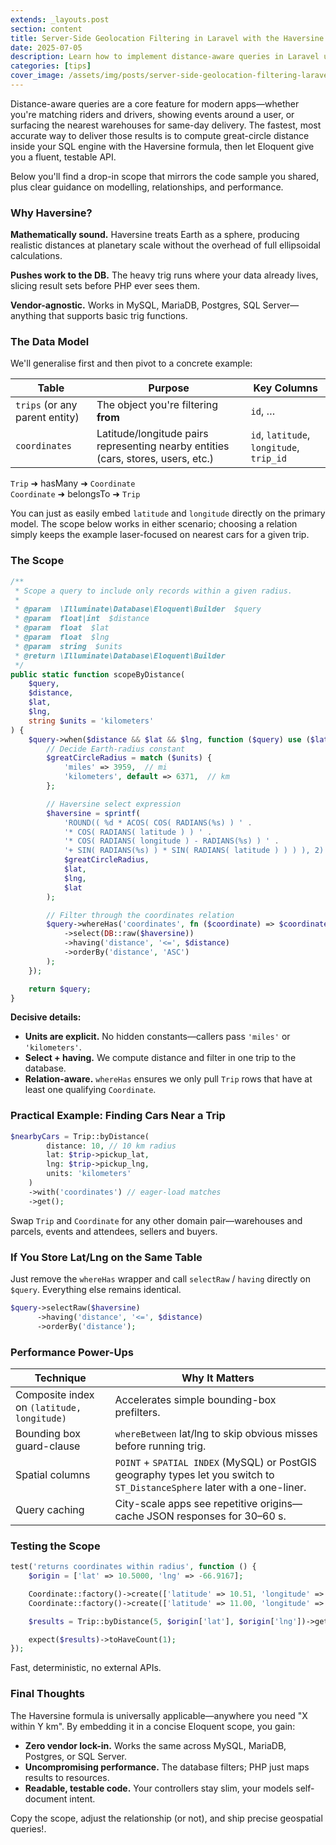 ```yaml
---
extends: _layouts.post
section: content
title: Server-Side Geolocation Filtering in Laravel with the Haversine Formula
date: 2025-07-05
description: Learn how to implement distance-aware queries in Laravel using the Haversine formula. Perfect for location-based features like finding nearby drivers, stores, or events.
categories: [tips]
cover_image: /assets/img/posts/server-side-geolocation-filtering-laravel-haversine.png
---
```


Distance-aware queries are a core feature for modern apps—whether you're matching riders and drivers, showing events around a user, or surfacing the nearest warehouses for same-day delivery. The fastest, most accurate way to deliver those results is to compute great-circle distance inside your SQL engine with the Haversine formula, then let Eloquent give you a fluent, testable API.

Below you'll find a drop-in scope that mirrors the code sample you shared, plus clear guidance on modelling, relationships, and performance.

### Why Haversine?

**Mathematically sound.** Haversine treats Earth as a sphere, producing realistic distances at planetary scale without the overhead of full ellipsoidal calculations.

**Pushes work to the DB.** The heavy trig runs where your data already lives, slicing result sets before PHP ever sees them.

**Vendor-agnostic.** Works in MySQL, MariaDB, Postgres, SQL Server—anything that supports basic trig functions.

### The Data Model

We'll generalise first and then pivot to a concrete example:

| Table | Purpose | Key Columns |
|-------|---------|-------------|
| `trips` (or any parent entity) | The object you're filtering **from** | `id`, … |
| `coordinates` | Latitude/longitude pairs representing nearby entities (cars, stores, users, etc.) | `id`, `latitude`, `longitude`, `trip_id` |

`Trip` ➜ hasMany ➜ `Coordinate`  
`Coordinate` ➜ belongsTo ➜ `Trip`

You can just as easily embed `latitude` and `longitude` directly on the primary model. The scope below works in either scenario; choosing a relation simply keeps the example laser-focused on nearest cars for a given trip.

### The Scope

```php
/**
 * Scope a query to include only records within a given radius.
 *
 * @param  \Illuminate\Database\Eloquent\Builder  $query
 * @param  float|int  $distance
 * @param  float  $lat
 * @param  float  $lng
 * @param  string  $units
 * @return \Illuminate\Database\Eloquent\Builder
 */
public static function scopeByDistance(
    $query,
    $distance,
    $lat,
    $lng,
    string $units = 'kilometers'
) {
    $query->when($distance && $lat && $lng, function ($query) use ($lat, $lng, $units, $distance) {
        // Decide Earth-radius constant
        $greatCircleRadius = match ($units) {
            'miles' => 3959,  // mi
            'kilometers', default => 6371,  // km
        };

        // Haversine select expression
        $haversine = sprintf(
            'ROUND(( %d * ACOS( COS( RADIANS(%s) ) ' .
            '* COS( RADIANS( latitude ) ) ' .
            '* COS( RADIANS( longitude ) - RADIANS(%s) ) ' .
            '+ SIN( RADIANS(%s) ) * SIN( RADIANS( latitude ) ) ) ), 2) AS distance',
            $greatCircleRadius,
            $lat,
            $lng,
            $lat
        );

        // Filter through the coordinates relation
        $query->whereHas('coordinates', fn ($coordinate) => $coordinate
            ->select(DB::raw($haversine))
            ->having('distance', '<=', $distance)
            ->orderBy('distance', 'ASC')
        );
    });

    return $query;
}
```

**Decisive details:**

- **Units are explicit.** No hidden constants—callers pass `'miles'` or `'kilometers'`.
- **Select + having.** We compute distance and filter in one trip to the database.
- **Relation-aware.** `whereHas` ensures we only pull `Trip` rows that have at least one qualifying `Coordinate`.

### Practical Example: Finding Cars Near a Trip

```php
$nearbyCars = Trip::byDistance(
        distance: 10, // 10 km radius
        lat: $trip->pickup_lat,
        lng: $trip->pickup_lng,
        units: 'kilometers'
    )
    ->with('coordinates') // eager-load matches
    ->get();
```

Swap `Trip` and `Coordinate` for any other domain pair—warehouses and parcels, events and attendees, sellers and buyers.

### If You Store Lat/Lng on the Same Table

Just remove the `whereHas` wrapper and call `selectRaw` / `having` directly on `$query`. Everything else remains identical.

```php
$query->selectRaw($haversine)
      ->having('distance', '<=', $distance)
      ->orderBy('distance');
```

### Performance Power-Ups

| Technique | Why It Matters |
|-----------|----------------|
| Composite index on `(latitude, longitude)` | Accelerates simple bounding-box prefilters. |
| Bounding box guard-clause | `whereBetween` lat/lng to skip obvious misses before running trig. |
| Spatial columns | `POINT` + `SPATIAL INDEX` (MySQL) or PostGIS geography types let you switch to `ST_DistanceSphere` later with a one-liner. |
| Query caching | City-scale apps see repetitive origins—cache JSON responses for 30–60 s. |

### Testing the Scope

```php
test('returns coordinates within radius', function () {
    $origin = ['lat' => 10.5000, 'lng' => -66.9167];

    Coordinate::factory()->create(['latitude' => 10.51, 'longitude' => -66.91]); // ~1 km
    Coordinate::factory()->create(['latitude' => 11.00, 'longitude' => -67.00]); // ~70 km

    $results = Trip::byDistance(5, $origin['lat'], $origin['lng'])->get();

    expect($results)->toHaveCount(1);
});
```

Fast, deterministic, no external APIs.

### Final Thoughts

The Haversine formula is universally applicable—anywhere you need "X within Y km". By embedding it in a concise Eloquent scope, you gain:

- **Zero vendor lock-in.** Works the same across MySQL, MariaDB, Postgres, or SQL Server.
- **Uncompromising performance.** The database filters; PHP just maps results to resources.
- **Readable, testable code.** Your controllers stay slim, your models self-document intent.

Copy the scope, adjust the relationship (or not), and ship precise geospatial queries!.